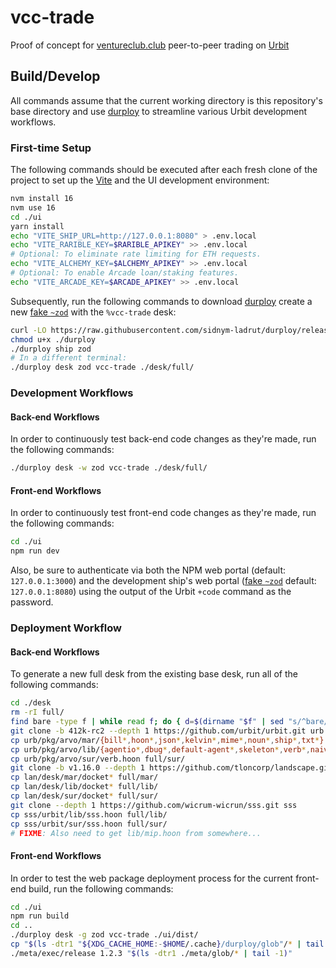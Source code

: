 # vcc-trade #

Proof of concept for [ventureclub.club] peer-to-peer trading on [Urbit]

## Build/Develop ##

All commands assume that the current working directory is this repository's
base directory and use [durploy] to streamline various Urbit development
workflows.

### First-time Setup ###

The following commands should be executed after each fresh clone of the project
to set up the [Vite] and the UI development environment:

```bash
nvm install 16
nvm use 16
cd ./ui
yarn install
echo "VITE_SHIP_URL=http://127.0.0.1:8080" > .env.local
echo "VITE_RARIBLE_KEY=$RARIBLE_APIKEY" >> .env.local
# Optional: To eliminate rate limiting for ETH requests.
echo "VITE_ALCHEMY_KEY=$ALCHEMY_APIKEY" >> .env.local
# Optional: To enable Arcade loan/staking features.
echo "VITE_ARCADE_KEY=$ARCADE_APIKEY" >> .env.local
```

Subsequently, run the following commands to download [durploy] create a new
[fake `~zod`][fakezod] with the `%vcc-trade` desk:

```bash
curl -LO https://raw.githubusercontent.com/sidnym-ladrut/durploy/release/durploy
chmod u+x ./durploy
./durploy ship zod
# In a different terminal:
./durploy desk zod vcc-trade ./desk/full/
```

### Development Workflows ###

#### Back-end Workflows ####

In order to continuously test back-end code changes as they're made, run the
following commands:

```bash
./durploy desk -w zod vcc-trade ./desk/full/
```

#### Front-end Workflows ####

In order to continuously test front-end code changes as they're made, run the
following commands:

```bash
cd ./ui
npm run dev
```

Also, be sure to authenticate via both the NPM web portal (default:
`127.0.0.1:3000`) and the development ship's web portal ([fake `~zod`][fakezod]
default: `127.0.0.1:8080`) using the output of the Urbit `+code` command as
the password.

### Deployment Workflow ###

#### Back-end Workflows ####

To generate a new full desk from the existing base desk, run all
of the following commands:

```bash
cd ./desk
rm -rI full/
find bare -type f | while read f; do { d=$(dirname "$f" | sed "s/^bare/full/"); mkdir -p "$d"; ln -sr -t "$d" "$f"; }; done
git clone -b 412k-rc2 --depth 1 https://github.com/urbit/urbit.git urb
cp urb/pkg/arvo/mar/{bill*,hoon*,json*,kelvin*,mime*,noun*,ship*,txt*} full/mar/
cp urb/pkg/arvo/lib/{agentio*,dbug*,default-agent*,skeleton*,verb*,naive*,tiny*,ethereum*} full/lib/
cp urb/pkg/arvo/sur/verb.hoon full/sur/
git clone -b v1.16.0 --depth 1 https://github.com/tloncorp/landscape.git lan
cp lan/desk/mar/docket* full/mar/
cp lan/desk/lib/docket* full/lib/
cp lan/desk/sur/docket* full/sur/
git clone --depth 1 https://github.com/wicrum-wicrun/sss.git sss
cp sss/urbit/lib/sss.hoon full/lib/
cp sss/urbit/sur/sss.hoon full/sur/
# FIXME: Also need to get lib/mip.hoon from somewhere...
```

#### Front-end Workflows ####

In order to test the web package deployment process for the current
front-end build, run the following commands:

```bash
cd ./ui
npm run build
cd ..
./durploy desk -g zod vcc-trade ./ui/dist/
cp "$(ls -dtr1 "${XDG_CACHE_HOME:-$HOME/.cache}/durploy/glob"/* | tail -1)" ./meta/glob
./meta/exec/release 1.2.3 "$(ls -dtr1 ./meta/glob/* | tail -1)"
```


[urbit]: https://urbit.org
[ventureclub.club]: https://venture.club
[durploy]: https://github.com/sidnym-ladrut/durploy

[fakezod]: https://developers.urbit.org/guides/core/environment#development-ships
[react]: https://reactjs.org/
[tailwind css]: https://tailwindcss.com/
[vite]: https://vitejs.dev/
